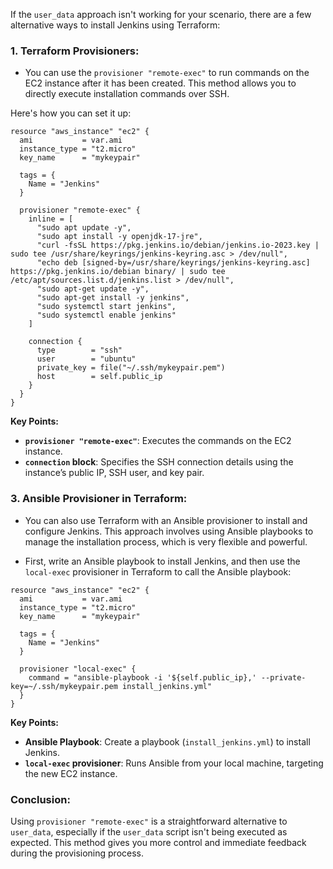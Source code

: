 If the `user_data` approach isn't working for your scenario, there are a few alternative ways to install Jenkins using Terraform:

### 1. **Terraform Provisioners:**
   - You can use the `provisioner "remote-exec"` to run commands on the EC2 instance after it has been created. This method allows you to directly execute installation commands over SSH.

   Here's how you can set it up:

   ```hcl
   resource "aws_instance" "ec2" {
     ami           = var.ami
     instance_type = "t2.micro"
     key_name      = "mykeypair"

     tags = {
       Name = "Jenkins"
     }

     provisioner "remote-exec" {
       inline = [
         "sudo apt update -y",
         "sudo apt install -y openjdk-17-jre",
         "curl -fsSL https://pkg.jenkins.io/debian/jenkins.io-2023.key | sudo tee /usr/share/keyrings/jenkins-keyring.asc > /dev/null",
         "echo deb [signed-by=/usr/share/keyrings/jenkins-keyring.asc] https://pkg.jenkins.io/debian binary/ | sudo tee /etc/apt/sources.list.d/jenkins.list > /dev/null",
         "sudo apt-get update -y",
         "sudo apt-get install -y jenkins",
         "sudo systemctl start jenkins",
         "sudo systemctl enable jenkins"
       ]

       connection {
         type        = "ssh"
         user        = "ubuntu"
         private_key = file("~/.ssh/mykeypair.pem")
         host        = self.public_ip
       }
     }
   }
   ```

   **Key Points:**
   - **`provisioner "remote-exec"`**: Executes the commands on the EC2 instance.
   - **`connection` block**: Specifies the SSH connection details using the instance’s public IP, SSH user, and key pair.


### 3. **Ansible Provisioner in Terraform:**
   - You can also use Terraform with an Ansible provisioner to install and configure Jenkins. This approach involves using Ansible playbooks to manage the installation process, which is very flexible and powerful.

   - First, write an Ansible playbook to install Jenkins, and then use the `local-exec` provisioner in Terraform to call the Ansible playbook:

   ```hcl
   resource "aws_instance" "ec2" {
     ami           = var.ami
     instance_type = "t2.micro"
     key_name      = "mykeypair"

     tags = {
       Name = "Jenkins"
     }

     provisioner "local-exec" {
       command = "ansible-playbook -i '${self.public_ip},' --private-key=~/.ssh/mykeypair.pem install_jenkins.yml"
     }
   }
   ```

   **Key Points:**
   - **Ansible Playbook**: Create a playbook (`install_jenkins.yml`) to install Jenkins.
   - **`local-exec` provisioner**: Runs Ansible from your local machine, targeting the new EC2 instance.

### Conclusion:
Using `provisioner "remote-exec"` is a straightforward alternative to `user_data`, especially if the `user_data` script isn't being executed as expected. This method gives you more control and immediate feedback during the provisioning process.